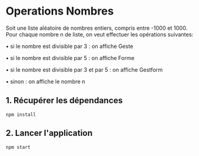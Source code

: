 # Operations Nombres

Soit une liste aléatoire de nombres entiers, compris entre -1000 et 1000. Pour chaque nombre n de liste, on veut effectuer les opérations suivantes:

• si le nombre est divisible par 3 : on affiche Geste

• si le nombre est divisible par 5 : on affiche Forme

• si le nombre est divisible par 3 et par 5 : on affiche Gestform

• sinon : on affiche le nombre n


## 1. Récupérer les dépendances

```
npm install
```

## 2. Lancer l'application

```
npm start
```
